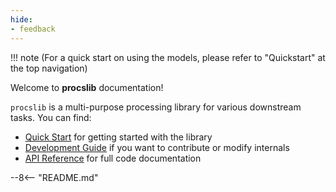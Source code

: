 ```yaml
---
hide:
- feedback
---
```


!!! note
    (For a quick start on using the models, please refer to "Quickstart" at the top navigation)

Welcome to **procslib** documentation!

`procslib` is a multi-purpose processing library for various downstream tasks.
You can find:

- [Quick Start](quick_start) for getting started with the library
- [Development Guide](dev_guide.md) if you want to contribute or modify internals
- [API Reference](reference/) for full code documentation

--8<-- "README.md"
